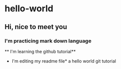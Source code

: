 # hello-world
## Hi, nice to meet you
### I'm practicing mark down language

** I'm learning the github tutorial**
* I'm editing my readme file*
a hello world git tutorial
